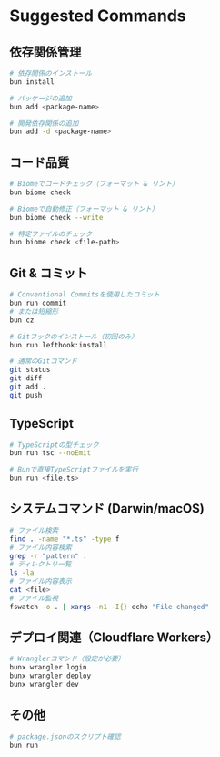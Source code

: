 # Suggested Commands

## 依存関係管理
```bash
# 依存関係のインストール
bun install

# パッケージの追加
bun add <package-name>

# 開発依存関係の追加
bun add -d <package-name>
```

## コード品質
```bash
# Biomeでコードチェック（フォーマット & リント）
bun biome check

# Biomeで自動修正（フォーマット & リント）
bun biome check --write

# 特定ファイルのチェック
bun biome check <file-path>
```

## Git & コミット
```bash
# Conventional Commitsを使用したコミット
bun run commit
# または短縮形
bun cz

# Gitフックのインストール（初回のみ）
bun run lefthook:install

# 通常のGitコマンド
git status
git diff
git add .
git push
```

## TypeScript
```bash
# TypeScriptの型チェック
bun run tsc --noEmit

# Bunで直接TypeScriptファイルを実行
bun run <file.ts>
```

## システムコマンド (Darwin/macOS)
```bash
# ファイル検索
find . -name "*.ts" -type f
# ファイル内容検索
grep -r "pattern" .
# ディレクトリ一覧
ls -la
# ファイル内容表示
cat <file>
# ファイル監視
fswatch -o . | xargs -n1 -I{} echo "File changed"
```

## デプロイ関連（Cloudflare Workers）
```bash
# Wranglerコマンド（設定が必要）
bunx wrangler login
bunx wrangler deploy
bunx wrangler dev
```

## その他
```bash
# package.jsonのスクリプト確認
bun run
```